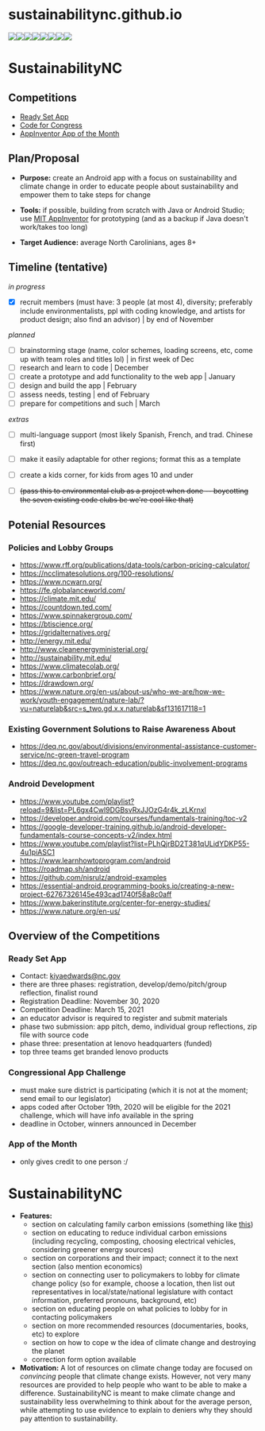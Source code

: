 # sustainabilitync.github.io
[![](https://sourcerer.io/fame/yang-taylor/SustainabilityNC/sustainabilitync.github.io/images/0)](https://sourcerer.io/fame/yang-taylor/SustainabilityNC/sustainabilitync.github.io/links/0)[![](https://sourcerer.io/fame/yang-taylor/SustainabilityNC/sustainabilitync.github.io/images/1)](https://sourcerer.io/fame/yang-taylor/SustainabilityNC/sustainabilitync.github.io/links/1)[![](https://sourcerer.io/fame/yang-taylor/SustainabilityNC/sustainabilitync.github.io/images/2)](https://sourcerer.io/fame/yang-taylor/SustainabilityNC/sustainabilitync.github.io/links/2)[![](https://sourcerer.io/fame/yang-taylor/SustainabilityNC/sustainabilitync.github.io/images/3)](https://sourcerer.io/fame/yang-taylor/SustainabilityNC/sustainabilitync.github.io/links/3)[![](https://sourcerer.io/fame/yang-taylor/SustainabilityNC/sustainabilitync.github.io/images/4)](https://sourcerer.io/fame/yang-taylor/SustainabilityNC/sustainabilitync.github.io/links/4)[![](https://sourcerer.io/fame/yang-taylor/SustainabilityNC/sustainabilitync.github.io/images/5)](https://sourcerer.io/fame/yang-taylor/SustainabilityNC/sustainabilitync.github.io/links/5)[![](https://sourcerer.io/fame/yang-taylor/SustainabilityNC/sustainabilitync.github.io/images/6)](https://sourcerer.io/fame/yang-taylor/SustainabilityNC/sustainabilitync.github.io/links/6)[![](https://sourcerer.io/fame/yang-taylor/SustainabilityNC/sustainabilitync.github.io/images/7)](https://sourcerer.io/fame/yang-taylor/SustainabilityNC/sustainabilitync.github.io/links/7)
# SustainabilityNC

## Competitions
- [Ready Set App](https://readysetapp.devpost.com/)
- [Code for Congress](https://www.congressionalappchallenge.us/)
- [AppInventor App of the Month](http://appinventor.mit.edu/explore/app-month-gallery)


## Plan/Proposal
- **Purpose:** create an Android app with a focus on sustainability and climate change in order to educate people about sustainability and empower them to take steps for change

- **Tools:** if possible, building from scratch with Java or Android Studio; use [MIT AppInventor](https://appinventor.mit.edu/) for prototyping (and as a backup if Java doesn't work/takes too long)

- **Target Audience:** average North Carolinians, ages 8+    
    
## Timeline (tentative)
*in progress*
- [x] recruit members (must have: 3 people (at most 4), diversity; preferably include environmentalists, ppl with coding knowledge, and artists for product design; also find an advisor) | by end of November

*planned*
- [ ] brainstorming stage (name, color schemes, loading screens, etc, come up with team roles and titles lol) | in first week of Dec
- [ ] research and learn to code | December
- [ ] create a prototype and add functionality to the web app | January
- [ ] design and build the app | February
- [ ] assess needs, testing | end of February
- [ ] prepare for competitions and such | March

*extras*
- [ ] multi-language support (most likely Spanish, French, and trad. Chinese first)
- [ ] make it easily adaptable for other regions; format this as a template
- [ ] create a kids corner, for kids from ages 10 and under
- [ ] ~~(pass this to environmental club as a project when done -- boycotting the seven existing code clubs bc we're cool like that)~~


## Potenial Resources
### Policies and Lobby Groups
- https://www.rff.org/publications/data-tools/carbon-pricing-calculator/
- https://ncclimatesolutions.org/100-resolutions/
- https://www.ncwarn.org/
- https://fe.globalanceworld.com/
- https://climate.mit.edu/
- https://countdown.ted.com/
- https://www.spinnakergroup.com/
- https://btiscience.org/
- https://gridalternatives.org/
- http://energy.mit.edu/
- http://www.cleanenergyministerial.org/
- http://sustainability.mit.edu/
- https://www.climatecolab.org/
- https://www.carbonbrief.org/
- https://drawdown.org/
- https://www.nature.org/en-us/about-us/who-we-are/how-we-work/youth-engagement/nature-lab/?vu=naturelab&src=s_two.gd.x.x.naturelab&sf131617118=1

### Existing Government Solutions to Raise Awareness About 
- https://deq.nc.gov/about/divisions/environmental-assistance-customer-service/nc-green-travel-program
- https://deq.nc.gov/outreach-education/public-involvement-programs
### Android Development
- https://www.youtube.com/playlist?reload=9&list=PL6gx4Cwl9DGBsvRxJJOzG4r4k_zLKrnxl
- https://developer.android.com/courses/fundamentals-training/toc-v2
- https://google-developer-training.github.io/android-developer-fundamentals-course-concepts-v2/index.html
- https://www.youtube.com/playlist?list=PLhQjrBD2T381qULidYDKP55-4u1piASC1
- https://www.learnhowtoprogram.com/android
- https://roadmap.sh/android
- https://github.com/nisrulz/android-examples
- https://essential-android.programming-books.io/creating-a-new-project-62767326145e493cad1740f58a8c0aff
- https://www.bakerinstitute.org/center-for-energy-studies/
- https://www.nature.org/en-us/

## Overview of the Competitions
### Ready Set App
- Contact: kiyaedwards@nc.gov
- there are three phases: registration, develop/demo/pitch/group reflection, finalist round
- Registration Deadline: November 30, 2020
- Competition Deadline: March 15, 2021
- an educator advisor is required to register and submit materials
- phase two submission: app pitch, demo, individual group reflections, zip file with source code
- phase three: presentation at lenovo headquarters (funded)
- top three teams get branded lenovo products
### Congressional App Challenge
- must make sure district is participating (which it is not at the moment; send email to our legislator)
- apps coded after October 19th, 2020 will be eligible for the 2021 challenge, which will have info available in the spring
- deadline in October, winners announced in December
### App of the Month
- only gives credit to one person :/
# SustainabilityNC

- **Features:**
    - section on calculating family carbon emissions (something like [this](https://www3.epa.gov/carbon-footprint-calculator/))
    - section on educating to reduce individual carbon emissions (including recycling, composting, choosing electrical vehicles, considering greener energy sources)
    - section on corporations and their impact; connect it to the next section (also mention economics)
    - section on connecting user to policymakers to lobby for climate change policy (so for example, choose a location, then list out representatives in local/state/national legislature with contact information, preferred pronouns, background, etc)
    - section on educating people on what policies to lobby for in contacting policymakers
    - section on more recommended resources (documentaries, books, etc) to explore
    - section on how to cope w the idea of climate change and destroying the planet
    - correction form option available
- **Motivation:** A lot of resources on climate change today are focused on *convincing* people that climate change exists. However, not very many resources are provided to help people who want to be able to make a difference. SustainabilityNC is meant to make climate change and sustainability less overwhelming to think about for the average person, while attempting to use evidence to explain to deniers why they should pay attention to sustainability. 
